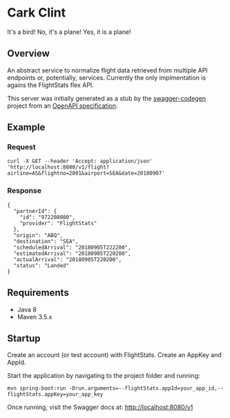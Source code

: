 # Cark Clint
It's a bird! No, it's a plane! Yes, it is a plane!

## Overview
An abstract service to normalize flight data retrieved from multiple API endpoints or, potentially, services. Currently the only implmentation is agains the FlightStats flex API.

This server was initially generated as a stub by the [swagger-codegen](https://github.com/swagger-api/swagger-codegen) project from an [OpenAPI specification](https://github.com/swagger-api/swagger-core).

## Example

### Request

```
curl -X GET --header 'Accept: application/json' 'http://localhost:8080/v1/flight?airline=AS&flightno=2801&airport=SEA&date=20180907'
```

### Response

```
{
  "partnerId": {
    "id": "972208080",
    "provider": "FlightStats"
  },
  "origin": "ABQ",
  "destination": "SEA",
  "scheduledArrival": "20180905T222200",
  "estimatedArrival": "20180905T220200",
  "actualArrival": "20180905T220200",
  "status": "Landed"
}
```

## Requirements
* Java 8
* Maven 3.5.x
## Startup
Create an account (or test account) with FlightStats. Create an AppKey and AppId.

Start the application by navigating to the project folder and running:
```
mvn spring-boot:run -Drun.arguments=--flightStats.appId=your_app_id,--flightStats.appKey=your_app_key
```

Once running, visit the Swagger docs at: [http://localhost:8080/v1](http://localhost:8080/v1)
